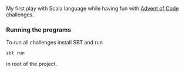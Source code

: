 My first play with Scala language while having fun with [Advent of Code](http://adventofcode.com) challenges.

### Running the programs

To run all challenges install SBT and run

```
sbt run
```

in root of the project.
